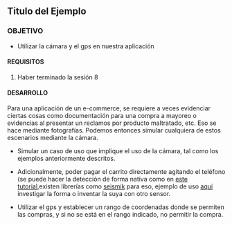 ## Titulo del Ejemplo

### OBJETIVO

- Utilizar la cámara y el gps en nuestra aplicación

#### REQUISITOS

1. Haber terminado la sesión 8 

#### DESARROLLO

Para una aplicación de un e-commerce, se requiere a veces evidenciar ciertas cosas como documentación para una compra a mayoreo o evidencias al presentar un reclamos por producto maltratado, etc. Eso se hace mediante fotografías. Podemos entonces simular cualquiera de estos escenarios mediante la cámara.

- Simular un caso de uso que implique el uso de la cámara, tal como los ejemplos anteriormente descritos.

- Adicionalmente, poder pagar el carrito directamente agitando el teléfono (se puede hacer la detección de forma nativa como en [este tutorial](https://inducesmile.com/android-programming/how-to-use-shake-device-sensors-in-android/),existen librerías como [seismik](https://github.com/snigavig/seismiK) para eso, ejemplo de uso [aquí](https://androidpedia.net/en/tutorial/4501/detect-shake-event-in-android) investigar la forma o inventar la suya con otro sensor.

- Utilizar el gps y establecer un rango de coordenadas donde se permiten las compras, y si no se está en el rango indicado, no permitir la compra.
